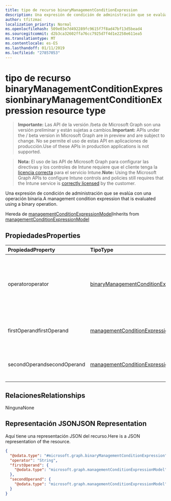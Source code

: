 ```yaml
---
title: tipo de recurso binaryManagementConditionExpression
description: Una expresión de condición de administración que se evalúa con una operación binaria.
author: tfitzmac
localization_priority: Normal
ms.openlocfilehash: 509e03e7d492289fc9615f7f8ad47bf13d5bead4
ms.sourcegitcommit: d2b3ca32602ffa76cc7925d7f4d1e2258e611ea5
ms.translationtype: MT
ms.contentlocale: es-ES
ms.lasthandoff: 01/11/2019
ms.locfileid: "27857053"
---
```

# <a name="binarymanagementconditionexpression-resource-type"></a><span data-ttu-id="be5e3-103">tipo de recurso binaryManagementConditionExpression</span><span class="sxs-lookup"><span data-stu-id="be5e3-103">binaryManagementConditionExpression resource type</span></span>

> <span data-ttu-id="be5e3-104">**Importante:** Las API de la versión /beta de Microsoft Graph son una versión preliminar y están sujetas a cambios.</span><span class="sxs-lookup"><span data-stu-id="be5e3-104">**Important:** APIs under the / beta version in Microsoft Graph are in preview and are subject to change.</span></span> <span data-ttu-id="be5e3-105">No se permite el uso de estas API en aplicaciones de producción.</span><span class="sxs-lookup"><span data-stu-id="be5e3-105">Use of these APIs in production applications is not supported.</span></span>

> <span data-ttu-id="be5e3-106">**Nota:** El uso de las API de Microsoft Graph para configurar las directivas y los controles de Intune requiere que el cliente tenga la [licencia correcta](https://go.microsoft.com/fwlink/?linkid=839381) para el servicio Intune.</span><span class="sxs-lookup"><span data-stu-id="be5e3-106">**Note:** Using the Microsoft Graph APIs to configure Intune controls and policies still requires that the Intune service is [correctly licensed](https://go.microsoft.com/fwlink/?linkid=839381) by the customer.</span></span>

<span data-ttu-id="be5e3-107">Una expresión de condición de administración que se evalúa con una operación binaria.</span><span class="sxs-lookup"><span data-stu-id="be5e3-107">A management condition expression that is evaluated using a binary operation.</span></span>

<span data-ttu-id="be5e3-108">Hereda de [managementConditionExpressionModel](../resources/intune-fencing-managementconditionexpressionmodel.md)</span><span class="sxs-lookup"><span data-stu-id="be5e3-108">Inherits from [managementConditionExpressionModel](../resources/intune-fencing-managementconditionexpressionmodel.md)</span></span>

## <a name="properties"></a><span data-ttu-id="be5e3-109">Propiedades</span><span class="sxs-lookup"><span data-stu-id="be5e3-109">Properties</span></span>
|<span data-ttu-id="be5e3-110">Propiedad</span><span class="sxs-lookup"><span data-stu-id="be5e3-110">Property</span></span>|<span data-ttu-id="be5e3-111">Tipo</span><span class="sxs-lookup"><span data-stu-id="be5e3-111">Type</span></span>|<span data-ttu-id="be5e3-112">Description</span><span class="sxs-lookup"><span data-stu-id="be5e3-112">Description</span></span>|
|:---|:---|:---|
|<span data-ttu-id="be5e3-113">operator</span><span class="sxs-lookup"><span data-stu-id="be5e3-113">operator</span></span>|[<span data-ttu-id="be5e3-114">binaryManagementConditionExpressionOperatorType</span><span class="sxs-lookup"><span data-stu-id="be5e3-114">binaryManagementConditionExpressionOperatorType</span></span>](../resources/intune-fencing-binarymanagementconditionexpressionoperatortype.md)|<span data-ttu-id="be5e3-115">El operador utilizado en la evaluación de la operación binaria.</span><span class="sxs-lookup"><span data-stu-id="be5e3-115">The operator used in the evaluation of the binary operation.</span></span> <span data-ttu-id="be5e3-116">Los valores posibles son: `or` y `and`.</span><span class="sxs-lookup"><span data-stu-id="be5e3-116">Possible values are: `or`, `and`.</span></span>|
|<span data-ttu-id="be5e3-117">firstOperand</span><span class="sxs-lookup"><span data-stu-id="be5e3-117">firstOperand</span></span>|[<span data-ttu-id="be5e3-118">managementConditionExpressionModel</span><span class="sxs-lookup"><span data-stu-id="be5e3-118">managementConditionExpressionModel</span></span>](../resources/intune-fencing-managementconditionexpressionmodel.md)|<span data-ttu-id="be5e3-119">El primer operando de la operación binaria.</span><span class="sxs-lookup"><span data-stu-id="be5e3-119">The first operand of the binary operation.</span></span>|
|<span data-ttu-id="be5e3-120">secondOperand</span><span class="sxs-lookup"><span data-stu-id="be5e3-120">secondOperand</span></span>|[<span data-ttu-id="be5e3-121">managementConditionExpressionModel</span><span class="sxs-lookup"><span data-stu-id="be5e3-121">managementConditionExpressionModel</span></span>](../resources/intune-fencing-managementconditionexpressionmodel.md)|<span data-ttu-id="be5e3-122">El segundo operando de la operación binaria.</span><span class="sxs-lookup"><span data-stu-id="be5e3-122">The second operand of the binary operation.</span></span>|

## <a name="relationships"></a><span data-ttu-id="be5e3-123">Relaciones</span><span class="sxs-lookup"><span data-stu-id="be5e3-123">Relationships</span></span>
<span data-ttu-id="be5e3-124">Ninguna</span><span class="sxs-lookup"><span data-stu-id="be5e3-124">None</span></span>
## <a name="json-representation"></a><span data-ttu-id="be5e3-125">Representación JSON</span><span class="sxs-lookup"><span data-stu-id="be5e3-125">JSON Representation</span></span>
<span data-ttu-id="be5e3-126">Aquí tiene una representación JSON del recurso.</span><span class="sxs-lookup"><span data-stu-id="be5e3-126">Here is a JSON representation of the resource.</span></span>
<!-- {
  "blockType": "resource",
  "@odata.type": "microsoft.graph.binaryManagementConditionExpression"
}
-->
``` json
{
  "@odata.type": "#microsoft.graph.binaryManagementConditionExpression",
  "operator": "String",
  "firstOperand": {
    "@odata.type": "microsoft.graph.managementConditionExpressionModel"
  },
  "secondOperand": {
    "@odata.type": "microsoft.graph.managementConditionExpressionModel"
  }
}
```





